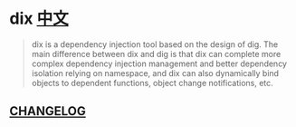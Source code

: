 # dix [中文](./README.zh.md)
> dix is a dependency injection tool based on the design of dig.
> The main difference between dix and dig is that dix can complete more complex dependency injection management and better dependency isolation relying on namespace, and dix can also dynamically bind objects to dependent functions, object change notifications, etc.

## [CHANGELOG](./CHANGELOG.md)